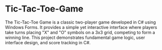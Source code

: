 # Tic-Tac-Toe-Game
 The Tic-Tac-Toe Game is a classic two-player game developed in C# using Windows Forms. It provides a simple yet interactive interface where players take turns placing "X" and "O" symbols on a 3x3 grid, competing to form a winning line. This project demonstrates fundamental game logic, user interface design, and score tracking in C#.
